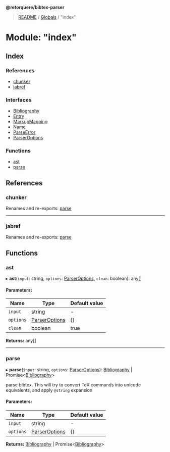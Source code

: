 **@retorquere/bibtex-parser**

> [README](../README.md) / [Globals](../globals.md) / "index"

# Module: "index"

## Index

### References

* [chunker](_index_.md#chunker)
* [jabref](_index_.md#jabref)

### Interfaces

* [Bibliography](../interfaces/_index_.bibliography.md)
* [Entry](../interfaces/_index_.entry.md)
* [MarkupMapping](../interfaces/_index_.markupmapping.md)
* [Name](../interfaces/_index_.name.md)
* [ParseError](../interfaces/_index_.parseerror.md)
* [ParserOptions](../interfaces/_index_.parseroptions.md)

### Functions

* [ast](_index_.md#ast)
* [parse](_index_.md#parse)

## References

### chunker

Renames and re-exports: [parse](_chunker_.md#parse)

___

### jabref

Renames and re-exports: [parse](_jabref_.md#parse)

## Functions

### ast

▸ **ast**(`input`: string, `options`: [ParserOptions](../interfaces/_index_.parseroptions.md), `clean`: boolean): any[]

#### Parameters:

Name | Type | Default value |
------ | ------ | ------ |
`input` | string | - |
`options` | [ParserOptions](../interfaces/_index_.parseroptions.md) | {} |
`clean` | boolean | true |

**Returns:** any[]

___

### parse

▸ **parse**(`input`: string, `options`: [ParserOptions](../interfaces/_index_.parseroptions.md)): [Bibliography](../interfaces/_index_.bibliography.md) \| Promise\<[Bibliography](../interfaces/_index_.bibliography.md)>

parse bibtex. This will try to convert TeX commands into unicode equivalents, and apply `@string` expansion

#### Parameters:

Name | Type | Default value |
------ | ------ | ------ |
`input` | string | - |
`options` | [ParserOptions](../interfaces/_index_.parseroptions.md) | {} |

**Returns:** [Bibliography](../interfaces/_index_.bibliography.md) \| Promise\<[Bibliography](../interfaces/_index_.bibliography.md)>
